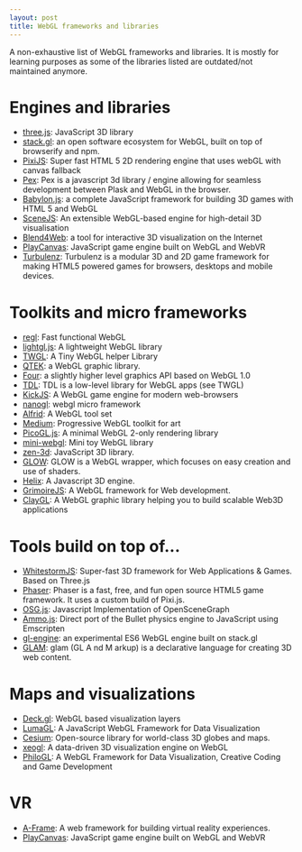 ```yaml
---
layout: post
title: WebGL frameworks and libraries
---
```


A non-exhaustive list of WebGL frameworks and libraries. It is mostly for learning purposes as some of the libraries listed are outdated/not maintained anymore.

# Engines and libraries
* [three.js](https://github.com/mrdoob/three.js): JavaScript 3D library
* [stack.gl](http://stack.gl/): an open software ecosystem for WebGL, built on top of browserify and npm.
* [PixiJS](https://github.com/pixijs/pixi.js): Super fast HTML 5 2D rendering engine that uses webGL with canvas fallback
* [Pex](https://github.com/pex-gl/pex): Pex is a javascript 3d library / engine allowing for seamless development between Plask and WebGL in the browser.
* [Babylon.js](https://github.com/BabylonJS/Babylon.js): a complete JavaScript framework for building 3D games with HTML 5 and WebGL
* [SceneJS](https://github.com/xeolabs/scenejs): An extensible WebGL-based engine for high-detail 3D visualisation
* [Blend4Web](https://github.com/TriumphLLC/Blend4Web): a tool for interactive 3D visualization on the Internet
* [PlayCanvas](https://github.com/playcanvas/engine): JavaScript game engine built on WebGL and WebVR
* [Turbulenz](https://github.com/turbulenz/turbulenz_engine): Turbulenz is a modular 3D and 2D game framework for making HTML5 powered games for browsers, desktops and mobile devices.

# Toolkits and micro frameworks
* [regl](https://github.com/regl-project/regl): Fast functional WebGL
* [lightgl.js](https://github.com/evanw/lightgl.js): A lightweight WebGL library
* [TWGL](https://github.com/greggman/twgl.js): A Tiny WebGL helper Library
* [QTEK](https://github.com/pissang/qtek): a WebGL graphic library.
* [Four](https://github.com/allotrop3/four): a slightly higher level graphics API based on WebGL 1.0
* [TDL](https://github.com/greggman/tdl): TDL is a low-level library for WebGL apps (see TWGL)
* [KickJS](https://github.com/mortennobel/KickJS): A WebGL game engine for modern web-browsers
* [nanogl](https://github.com/plepers/nanogl): webgl micro framework
* [Alfrid](https://github.com/yiwenl/Alfrid): A WebGL tool set
* [Medium](https://github.com/amelierosser/medium): Progressive WebGL toolkit for art
* [PicoGL.js](https://github.com/tsherif/picogl.js): A minimal WebGL 2-only rendering library
* [mini-webgl](https://github.com/jsantell/mini-webgl): Mini toy WebGL library
* [zen-3d](https://github.com/shawn0326/zen-3d): JavaScript 3D library.
* [GLOW](https://github.com/empaempa/GLOW): GLOW is a WebGL wrapper, which focuses on easy creation and use of shaders.
* [Helix](https://github.com/DerSchmale/helixjs): A Javascript 3D engine.
* [GrimoireJS](https://github.com/GrimoireGL/GrimoireJS): A WebGL framework for Web development.
* [ClayGL](https://github.com/pissang/claygl): A WebGL graphic library helping you to build scalable Web3D applications

# Tools build on top of...
* [WhitestormJS](https://github.com/WhitestormJS/whitestorm.js):  Super-fast 3D framework for Web Applications & Games. Based on Three.js
* [Phaser](https://github.com/photonstorm/phaser): Phaser is a fast, free, and fun open source HTML5 game framework. It uses a custom build of Pixi.js.
* [OSG.js](https://github.com/cedricpinson/osgjs): Javascript Implementation of OpenSceneGraph
* [Ammo.js](https://github.com/kripken/ammo.js/): Direct port of the Bullet physics engine to JavaScript using Emscripten
* [gl-engine](https://github.com/gl-engine/gl-engine): an experimental ES6 WebGL engine built on stack.gl
* [GLAM](https://github.com/tparisi/glam): glam (GL A nd M arkup) is a declarative language for creating 3D web content.

# Maps and visualizations
* [Deck.gl](https://github.com/uber/deck.gl): WebGL based visualization layers
* [LumaGL](https://github.com/uber/luma.gl): A JavaScript WebGL Framework for Data Visualization
* [Cesium](http://cesiumjs.org/): Open-source library for world-class 3D globes and maps.
* [xeogl](https://github.com/xeolabs/xeogl): A data-driven 3D visualization engine on WebGL
* [PhiloGL](https://github.com/senchalabs/philogl): A WebGL Framework for Data Visualization, Creative Coding and Game Development

# VR
* [A-Frame](https://github.com/aframevr/aframe/): A web framework for building virtual reality experiences.
* [PlayCanvas](https://github.com/playcanvas/engine): JavaScript game engine built on WebGL and WebVR